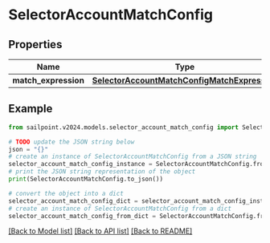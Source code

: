 # SelectorAccountMatchConfig


## Properties

Name | Type | Description | Notes
------------ | ------------- | ------------- | -------------
**match_expression** | [**SelectorAccountMatchConfigMatchExpression**](SelectorAccountMatchConfigMatchExpression.md) |  | [optional] 

## Example

```python
from sailpoint.v2024.models.selector_account_match_config import SelectorAccountMatchConfig

# TODO update the JSON string below
json = "{}"
# create an instance of SelectorAccountMatchConfig from a JSON string
selector_account_match_config_instance = SelectorAccountMatchConfig.from_json(json)
# print the JSON string representation of the object
print(SelectorAccountMatchConfig.to_json())

# convert the object into a dict
selector_account_match_config_dict = selector_account_match_config_instance.to_dict()
# create an instance of SelectorAccountMatchConfig from a dict
selector_account_match_config_from_dict = SelectorAccountMatchConfig.from_dict(selector_account_match_config_dict)
```
[[Back to Model list]](../README.md#documentation-for-models) [[Back to API list]](../README.md#documentation-for-api-endpoints) [[Back to README]](../README.md)


